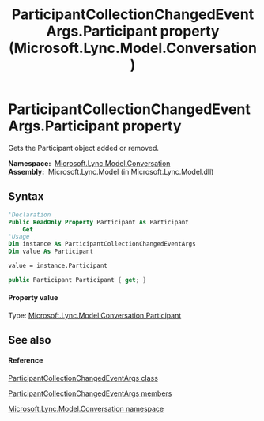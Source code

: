 ﻿---
title: ParticipantCollectionChangedEventArgs.Participant property  (Microsoft.Lync.Model.Conversation)
TOCTitle: 'Participant property '
ms:assetid: P:Microsoft.Lync.Model.Conversation.ParticipantCollectionChangedEventArgs.Participant_DI_3_UC_OCS14MrefLyncWPF
ms:mtpsurl: https://msdn.microsoft.com/en-us/library/microsoft.lync.model.conversation.participantcollectionchangedeventargs.participant_di_3_uc_ocs14mreflyncwpf(v=office.15)
ms:contentKeyID: 48600545
ms.date: 07/28/2014
mtps_version: v=office.15
f1_keywords:
- Microsoft.Lync.Model.Conversation.ParticipantCollectionChangedEventArgs.Participant
dev_langs:
- CSharp
- JScript
- VB
- other
---

# ParticipantCollectionChangedEventArgs.Participant property

Gets the Participant object added or removed.

**Namespace:**  [Microsoft.Lync.Model.Conversation](microsoft-lync-model-conversation-namespace_2.md)  
**Assembly:**  Microsoft.Lync.Model (in Microsoft.Lync.Model.dll)

## Syntax

``` vb
'Declaration
Public ReadOnly Property Participant As Participant
    Get
'Usage
Dim instance As ParticipantCollectionChangedEventArgs
Dim value As Participant

value = instance.Participant
```

``` csharp
public Participant Participant { get; }
```

#### Property value

Type: [Microsoft.Lync.Model.Conversation.Participant](participant-class-microsoft-lync-model-conversation_2.md)  

## See also

#### Reference

[ParticipantCollectionChangedEventArgs class](participantcollectionchangedeventargs-class-microsoft-lync-model-conversation_2.md)

[ParticipantCollectionChangedEventArgs members](participantcollectionchangedeventargs-members-microsoft-lync-model-conversation_2.md)

[Microsoft.Lync.Model.Conversation namespace](microsoft-lync-model-conversation-namespace_2.md)


